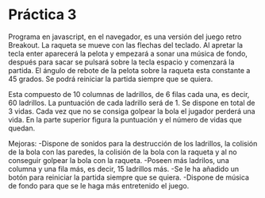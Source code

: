  # Práctica 3
Programa en javascript, en el navegador, es una versión del juego retro Breakout. La raqueta se mueve con las flechas del teclado. Al apretar la tecla enter aparecerá la pelota y empezará a sonar una música de fondo, después para sacar se pulsará sobre la tecla espacio y comenzará la partida. El ángulo de rebote de la pelota sobre la raqueta esta constante a 45 grados. Se podrá reiniciar la partida siempre que se quiera.

Esta compuesto de 10 columnas de ladrillos, de 6 filas cada una, es decir, 60 ladrillos. La puntuación de cada ladrillo será de 1. Se dispone en total de 3 vidas. Cada vez que no se consiga golpear la bola el jugador perderá una vida. En la parte superior figura la puntuación y el número de vidas que quedan.

Mejoras:
-Dispone de sonidos para la destrucción de los ladrillos, la colisión de la bola con las paredes, la colisión de la bola con la raqueta y al no conseguir golpear la bola con la raqueta.
-Poseen más ladrilos, una columna y una fila más, es decir, 15 ladrillos más.
-Se le ha añadido un botón para reiniciar la partida siempre que se quiera.
-Dispone de música de fondo para que se le haga más entretenido el juego.




 